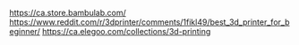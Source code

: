 https://ca.store.bambulab.com/
https://www.reddit.com/r/3dprinter/comments/1fikl49/best_3d_printer_for_beginner/
https://ca.elegoo.com/collections/3d-printing
